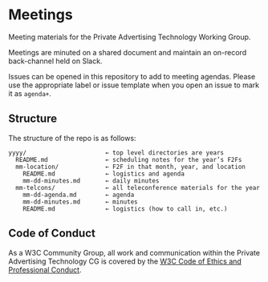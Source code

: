# Meetings

Meeting materials for the Private Advertising Technology Working Group.

Meetings are minuted on a shared document and maintain an on-record back-channel held on Slack.

Issues can be opened in this repository to add to meeting agendas. Please use the appropriate label or issue template when you open an issue to mark it as `agenda+`. 

## Structure

The structure of the repo is as follows:

    yyyy/                      ← top level directories are years
      README.md                ← scheduling notes for the year’s F2Fs
      mm-location/             ← F2F in that month, year, and location
        README.md              ← logistics and agenda
        mm-dd-minutes.md       ← daily minutes
      mm-telcons/              ← all teleconference materials for the year
        mm-dd-agenda.md        ← agenda
        mm-dd-minutes.md       ← minutes
        README.md              ← logistics (how to call in, etc.)

## Code of Conduct

As a W3C Community Group, all work and communication within the Private Advertising Technology CG is covered by the [W3C Code of Ethics and Professional Conduct](https://www.w3.org/Consortium/cepc/).
